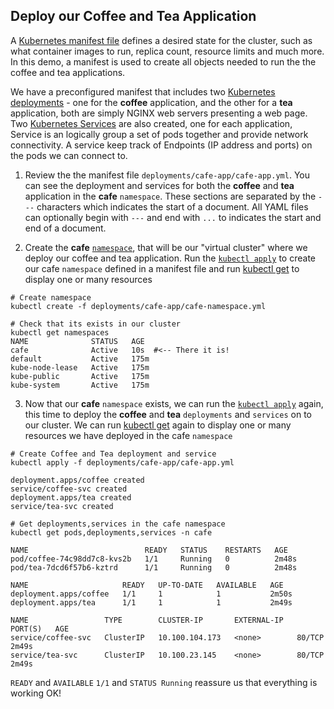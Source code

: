 ## Deploy our Coffee and Tea Application

A [Kubernetes manifest file](https://docs.microsoft.com/en-us/azure/aks/concepts-clusters-workloads#deployments-and-yaml-manifests) defines a desired state for the cluster, such as what container images  to run, replica count, resource limits and much more. In this demo, a manifest is used to create all objects  needed to run the the coffee and tea applications. 

We have a preconfigured manifest that includes two [Kubernetes deployments](https://docs.microsoft.com/en-us/azure/aks/concepts-clusters-workloads#deployments-and-yaml-manifests) - one for the **coffee** application, and the other for a **tea** application, both are simply NGINX web servers presenting a web page. Two [Kubernetes Services](https://docs.microsoft.com/en-us/azure/aks/concepts-network#services) are also created, one for each application,  Service is an logically group a set of pods together and provide network connectivity. A service  keep track of Endpoints (IP address and ports) on the pods we can connect to.



1. Review the the manifest file `deployments/cafe-app/cafe-app.yml`. You can see the deployment and services for both the **coffee** and **tea** application in the **cafe** `namespace`. These sections are separated by the `---` characters which  indicates the start of a document. All YAML files can optionally begin with `---` and end with `...`  to indicates the start and end of a document.



2. Create the **cafe** [`namespace`](https://kubernetes.io/docs/concepts/overview/working-with-objects/namespaces/), that will be our "virtual cluster"  where we deploy our coffee and tea application. Run the [`kubectl apply`](https://kubernetes.io/docs/reference/generated/kubectl/kubectl-commands#apply)  to create our cafe `namespace` defined in a manifest file  and run [kubectl get](https://kubernetes.io/docs/reference/generated/kubectl/kubectl-commands#get) to display one or many resources



```
# Create namespace
kubectl create -f deployments/cafe-app/cafe-namespace.yml

# Check that its exists in our cluster
kubectl get namespaces
NAME              STATUS   AGE
cafe              Active   10s 	#<-- There it is!
default           Active   175m
kube-node-lease   Active   175m
kube-public       Active   175m
kube-system       Active   175m

```



3. Now that our **cafe** `namespace` exists, we can run the [`kubectl apply`](https://kubernetes.io/docs/reference/generated/kubectl/kubectl-commands#apply)  again, this time to deploy the **coffee** and **tea** `deployments` and `services` on to our cluster. We can run [kubectl get](https://kubernetes.io/docs/reference/generated/kubectl/kubectl-commands#get) again to display one or many resources we have deployed in the cafe `namespace`

```
# Create Coffee and Tea deployment and service
kubectl apply -f deployments/cafe-app/cafe-app.yml

deployment.apps/coffee created
service/coffee-svc created
deployment.apps/tea created
service/tea-svc created

# Get deployments,services in the cafe namespace
kubectl get pods,deployments,services -n cafe

NAME                          READY   STATUS    RESTARTS   AGE
pod/coffee-74c98dd7c8-kvs2b   1/1     Running   0          2m48s
pod/tea-7dcd6f57b6-kztrd      1/1     Running   0          2m48s

NAME                     READY   UP-TO-DATE   AVAILABLE   AGE
deployment.apps/coffee   1/1     1            1           2m50s
deployment.apps/tea      1/1     1            1           2m49s

NAME                 TYPE        CLUSTER-IP       EXTERNAL-IP   PORT(S)   AGE
service/coffee-svc   ClusterIP   10.100.104.173   <none>        80/TCP    2m49s
service/tea-svc      ClusterIP   10.100.23.145    <none>        80/TCP    2m49s

```

`READY` and `AVAILABLE`  `1/1` and `STATUS Running` reassure us that everything is working OK! 



